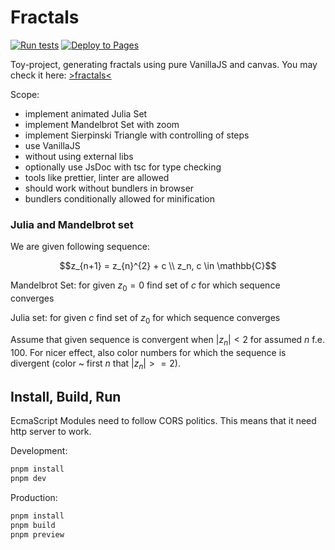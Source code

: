 # Fractals

[![Run tests](https://github.com/borys/fractals/actions/workflows/run-test.yml/badge.svg)](https://github.com/borys/fractals/actions/workflows/run-test.yml)
[![Deploy to Pages](https://github.com/borys/fractals/actions/workflows/deploy.yml/badge.svg)](https://github.com/borys/fractals/actions/workflows/deploy.yml)

Toy-project, generating fractals using pure VanillaJS and canvas.
You may check it here: [>fractals<](https://borys.github.io/fractals/)

Scope:

- implement animated Julia Set
- implement Mandelbrot Set with zoom
- implement Sierpinski Triangle with controlling of steps
- use VanillaJS
- without using external libs
- optionally use JsDoc with tsc for type checking
- tools like prettier, linter are allowed
- should work without bundlers in browser
- bundlers conditionally allowed for minification

### Julia and Mandelbrot set

We are given following sequence:

```math
z_{n+1} = z_{n}^{2} + c \\
z_n, c \in \mathbb{C}
```

Mandelbrot Set: for given $z_0 = 0$ find set of $c$ for which sequence converges

Julia set: for given $c$ find set of $z_0$ for which sequence converges

Assume that given sequence is convergent when $|z_n| < 2$ for assumed $n$ f.e. 100. For nicer effect, also color numbers for which the sequence is divergent (color ~ first $n$ that $|z_n| >= 2$).

## Install, Build, Run

EcmaScript Modules need to follow CORS politics. This means that it need http server to work.

Development:

```bash
pnpm install
pnpm dev
```

Production:

```bash
pnpm install
pnpm build
pnpm preview
```
